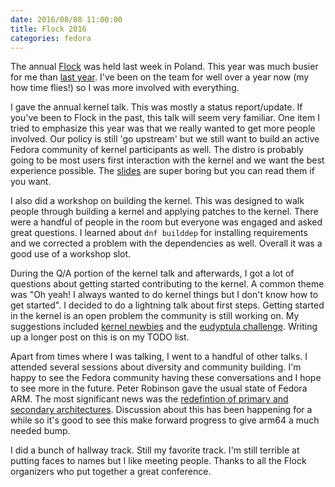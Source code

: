 ```yaml
---
date: 2016/08/08 11:00:00
title: Flock 2016
categories: fedora
---
```

The annual [Flock](http://www.flocktofedora.org) was held last week in Poland.
This year was much busier for me than [last year](http://www.labbott.name/blog/2015/08/17/flock-2015-and-being-new-in-town/).
I've been on the team for well over a year now (my how time flies!) so I was
more involved with everything.

I gave the annual kernel talk. This was mostly a status report/update. If
you've been to Flock in the past, this talk will seem very familiar. One item
I tried to emphasize this year was that we really wanted to get more people
involved. Our policy is still 'go upstream' but we still want to build an
active Fedora community of kernel participants as well. The distro is probably
going to be most users first interaction with the kernel and we want the best
experience possible. The [slides](https://labbott.fedorapeople.org/FedoraKernelFlock2016.pdf)
are super boring but you can read them if you want.

I also did a workshop on building the kernel. This was designed to walk people
through building a kernel and applying patches to the kernel. There were a
handful of people in the room but everyone was engaged and asked great
questions. I learned about `dnf builddep` for installing requirements and we
corrected a problem with the dependencies as well. Overall it was a good use
of a workshop slot.

During the Q/A portion of the kernel talk and afterwards, I got a lot of
questions about getting started contributing to the kernel. A common theme was
"Oh yeah! I always wanted to do kernel things but I don't know how to get
started". I decided to do a lightning talk about first steps. Getting started
in the kernel is an open problem the community is still working on. My
suggestions included [kernel newbies](https://kernelnewbies.org/FirstKernelPatch) and the [eudyptula challenge](http://eudyptula-challenge.org/).
Writing up a longer post on this is on my TODO list.

Apart from times where I was talking, I went to a handful of other talks. I
attended several sessions about diversity and community building. I'm happy to
see the Fedora community having these conversations and I hope to see more in
the future. Peter Robinson gave the usual state of Fedora ARM. The most
significant news was the [redefintion of primary and secondary architectures](https://lists.fedoraproject.org/archives/list/devel@lists.fedoraproject.org/thread/3BO5E2XZ2D7BHK7GQXZB5S37AQIUN6YP/).
Discussion about this has been happening for a while so it's good to see this
make forward progress to give arm64 a much needed bump.

I did a bunch of hallway track. Still my favorite track. I'm still terrible at
putting faces to names but I like meeting people. Thanks to all the Flock
organizers who put together a great conference.
